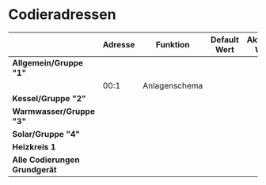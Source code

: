 # Codieradressen

||Adresse|Funktion|Default Wert|Aktueller Wert|Adresse (vcontrold)|
|---|---|---|---|---|---|
|**Allgemein/Gruppe "1"**|
||00:1|Anlagenschema|
|**Kessel/Gruppe "2"**|
|**Warmwasser/Gruppe "3"**|
|**Solar/Gruppe "4"**|
|**Heizkreis 1**|
|**Alle Codierungen Grundgerät**|
